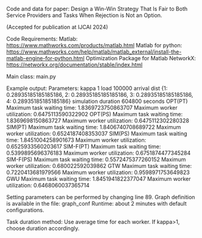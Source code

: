 Code and data for paper: Design a Win-Win Strategy That Is Fair to Both Service Providers and Tasks
When Rejection is Not an Option.

(Accepted for publication at IJCAI 2024)

Code Requirements:
Matlab: https://www.mathworks.com/products/matlab.html
Matlab for python: https://www.mathworks.com/help/matlab/matlab_external/install-the-matlab-engine-for-python.html
Optimization Package for Matlab
NetworkX: https://networkx.org/documentation/stable/index.html

Main class: main.py

Example output:
Parameters: kappa 1 load 100000 arrival dist {1: 0.28935185185185186, 2: 0.28935185185185186, 3: 0.28935185185185186, 4: 0.28935185185185186} simulation duration 604800 seconds
OPT(PT) Maximum task waiting time: 1.8369723750863707 Maximum worker utilization: 0.6475113590322902
OPT(PS) Maximum task waiting time: 1.8369698150863727 Maximum worker utilization: 0.6475112302280328
SIM(PT) Maximum task waiting time: 1.8406740708689722 Maximum worker utilization: 0.6524187408353037
SIM(PS) Maximum task waiting time: 1.8451004258901673 Maximum worker utilization: 0.6525933560203617
SIM-F(PT) Maximum task waiting time: 0.5399895696376183 Maximum worker utilization: 0.6751874477345284
SIM-F(PS) Maximum task waiting time: 0.5572475377260152 Maximum worker utilization: 0.680022592039862
GTW Maximum task waiting time: 0.7220413681979566 Maximum worker utilization: 0.9598971753649823
GWU Maximum task waiting time: 1.8451941822377047 Maximum worker utilization: 0.6468060037365714

Setting parameters can be performed by changing line 89.
Graph definition is available in the file: graph_conf
Runtime: about 2 minutes with default configurations.

Task duration method: Use average time for each worker. If kappa>1, choose duration accordingly.
